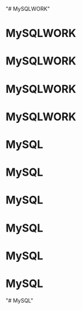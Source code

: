 "# MySQLWORK" 
# MySQLWORK
# MySQLWORK
# MySQLWORK
# MySQLWORK
# MySQL
# MySQL
# MySQL
# MySQL
# MySQL
# MySQL
"# MySQL" 
